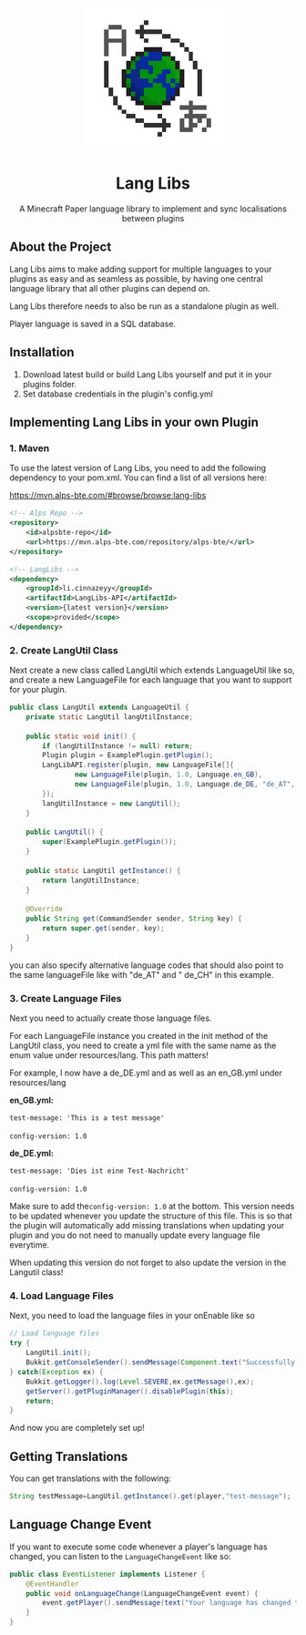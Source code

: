 <p align="center">
    <img src="LangLibsLogo.png" alt="logo" width="250" height="250">
</p>

<h1 align="center">Lang Libs</h1>
<p align="center">
A Minecraft Paper language library to implement and sync localisations between plugins
</p>

## About the Project
Lang Libs aims to make adding support for multiple languages to your plugins as easy and as seamless as possible, by having one central language library that all other plugins can depend on.

Lang Libs therefore needs to also be run as a standalone plugin as well.

Player language is saved in a SQL database.

## Installation

1. Download latest build or build Lang Libs yourself and put it in your plugins folder.
2. Set database credentials in the plugin's config.yml

## Implementing Lang Libs in your own Plugin

### 1. Maven

<p>To use the latest version of Lang Libs, you need to add the following dependency to your pom.xml. You can find a list of all versions here:</p>
<a href="https://mvn.alps-bte.com/#browse/browse:lang-libs">https://mvn.alps-bte.com/#browse/browse:lang-libs</a>

```xml
<!-- Alps Repo -->
<repository>
    <id>alpsbte-repo</id>
    <url>https://mvn.alps-bte.com/repository/alps-bte/</url>
</repository>
```

```xml
<!-- LangLibs -->
<dependency>
    <groupId>li.cinnazeyy</groupId>
    <artifactId>LangLibs-API</artifactId>
    <version>{latest version}</version>
    <scope>provided</scope>
</dependency>
```

### 2. Create LangUtil Class

Next create a new class called LangUtil which extends LanguageUtil like so, and create a new LanguageFile for each
language that you want to support for your plugin.

```java
public class LangUtil extends LanguageUtil {
    private static LangUtil langUtilInstance;

    public static void init() {
        if (langUtilInstance != null) return;
        Plugin plugin = ExamplePlugin.getPlugin();
        LangLibAPI.register(plugin, new LanguageFile[]{
                new LanguageFile(plugin, 1.0, Language.en_GB),
                new LanguageFile(plugin, 1.0, Language.de_DE, "de_AT", "de_CH")
        });
        langUtilInstance = new LangUtil();
    }

    public LangUtil() {
        super(ExamplePlugin.getPlugin());
    }

    public static LangUtil getInstance() {
        return langUtilInstance;
    }

    @Override
    public String get(CommandSender sender, String key) {
        return super.get(sender, key);
    }
}
```

you can also specify alternative language codes that should also point to the same languageFile like with "de_AT" and "
de_CH" in this example.

### 3. Create Language Files

Next you need to actually create those language files.

For each LanguageFile instance you created in the init method of the LangUtil class, you need to create a yml file with
the same name as the enum value under resources/lang. This path matters!

For example, I now have a de_DE.yml and as well as an en_GB.yml under resources/lang

**en_GB.yml:**

```
test-message: 'This is a test message'

config-version: 1.0
```

**de_DE.yml:**

```
test-message: 'Dies ist eine Test-Nachricht'

config-version: 1.0
```

Make sure to add the`config-version: 1.0` at the bottom.
This version needs to be updated whenever you update the structure of this file.
This is so that the plugin will automatically add missing translations when updating your plugin and you do not need to
manually update every language file everytime.

When updating this version do not forget to also update the version in the Langutil class!

### 4. Load Language Files

Next, you need to load the language files in your onEnable like so

```java
// Load language files
try {
    LangUtil.init();
    Bukkit.getConsoleSender().sendMessage(Component.text("Successfully loaded language files.",NamedTextColor.GREEN));
} catch(Exception ex) {
    Bukkit.getLogger().log(Level.SEVERE,ex.getMessage(),ex);
    getServer().getPluginManager().disablePlugin(this);
    return;
}
```

And now you are completely set up!

## Getting Translations

You can get translations with the following:

```java
String testMessage=LangUtil.getInstance().get(player,"test-message");
```

## Language Change Event

If you want to execute some code whenever a player's language has changed, you can listen to the `LanguageChangeEvent`
like so:

```java
public class EventListener implements Listener {
    @EventHandler
    public void onLanguageChange(LanguageChangeEvent event) {
        event.getPlayer().sendMessage(text("Your language has changed to " + event.getLanguage().getName()));
    }
}
```